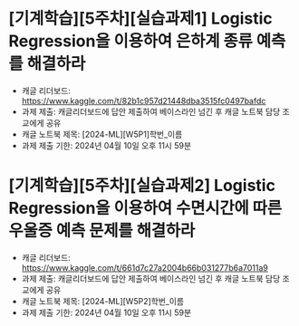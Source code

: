 # [기계학습][5주차][실습과제1] Logistic Regression을 이용하여 은하계 종류 예측를 해결하라
- 캐글 리더보드: https://www.kaggle.com/t/82b1c957d21448dba3515fc0497bafdc
- 과제 제출: 캐글리더보드에 답안 제출하여 베이스라인 넘긴 후 캐글 노트북 담당 조교에게 공유
- 캐글 노트북 제목: [2024-ML][W5P1]학번_이름
- 과제 제출 기한: 2024년 04월 10일 오후 11시 59분


# [기계학습][5주차][실습과제2] Logistic Regression을 이용하여 수면시간에 따른 우울증 예측 문제를 해결하라
- 캐글 리더보드: https://www.kaggle.com/t/661d7c27a2004b66b031277b6a7011a9
- 과제 제출: 캐글리더보드에 답안 제출하여 베이스라인 넘긴 후 캐글 노트북 담당 조교에게 공유
- 캐글 노트북 제목: [2024-ML][W5P2]학번_이름
- 과제 제출 기한: 2024년 04월 10일 오후 11시 59분

